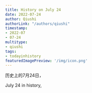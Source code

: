 ```yaml
---
title: History on July 24
date: 2022-07-24
author: Qiushi 
authorLink: "/authors/qiushi"
timestamp: 
- 2022-07
- 07-24
multitype: 
- qiushi
tags: 
- todayinhistory
featuredImagePreview: '/img/icon.png'
---
```









历史上的7月24日，

July 24 in history, 

<!--more-->

